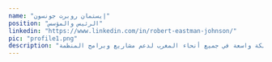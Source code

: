 ```yaml
---
name: "إيستمان روبرت جونسون"
position: "الرئيس والمؤسس"
linkedin: "https://www.linkedin.com/in/robert-eastman-johnson/"
pic: "profile1.png"
description: "إيستمان من جورج تاون، كنتاكي، وقد اكتشف شغفه بتخطيط المجتمع أثناء دراسته في جامعة سينسيناتي. بنى علاقة قوية مع المغرب بعد خدمته كمتطوع في هيئة السلام من عام 2014 إلى 2016، ثم عودته كباحث ضمن برنامج فولبرايت من عام 2018 إلى 2019. أسس إيستمان منظمة 'مجتمعات مرنة' في عام 2017، وواصل بناء شبكة واسعة في جميع أنحاء المغرب لدعم مشاريع وبرامج المنظمة."
---
```


